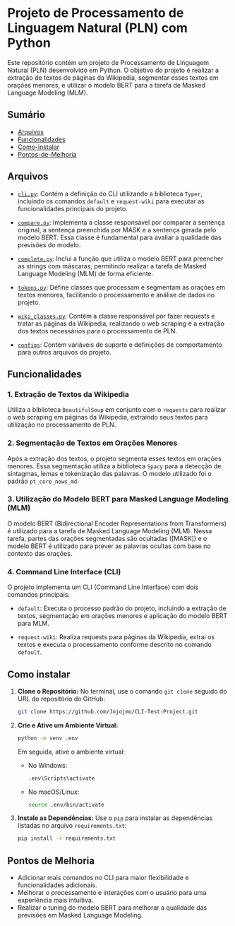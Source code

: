 # Projeto de Processamento de Linguagem Natural (PLN) com Python

Este repositório contém um projeto de Processamento de Linguagem Natural (PLN) desenvolvido em Python. O objetivo do projeto é realizar a extração de textos de páginas da Wikipedia, segmentar esses textos em orações menores, e utilizar o modelo BERT para a tarefa de Masked Language Modeling (MLM).


## Sumário

- [Arquivos](#arquivos)
- [Funcionalidades](#funcionalidades)
- [Como-instalar](#como-instalar)
- [Pontos-de-Melhoria](#pontos-de-melhoria)

## Arquivos

- [`cli.py`](app/cli.py): Contém a definição do CLI utilizando a biblioteca `Typer`, incluindo os comandos `default` e `request-wiki` para executar as funcionalidades principais do projeto.
  
- [`compare.py`](app/compare.py): Implementa a classe responsável por comparar a sentença original, a sentença preenchida por MASK e a sentença gerada pelo modelo BERT. Essa classe é fundamental para avaliar a qualidade das previsões do modelo.
  
- [`complete.py`](app/complete.py): Inclui a função que utiliza o modelo BERT para preencher as strings com máscaras, permitindo realizar a tarefa de Masked Language Modeling (MLM) de forma eficiente.
  
- [`tokens.py`](app/tokens.py): Define classes que processam e segmentam as orações em textos menores, facilitando o processamento e análise de dados no projeto.
  
- [`wiki_classes.py`](app/wiki_classes.py): Contém a classe responsável por fazer requests e tratar as páginas da Wikipedia, realizando o web scraping e a extração dos textos necessários para o processamento de PLN.

- [`configs`](app/supply/configs.py): Contém variáveis de suporte e definições de comportamento para outros arquivos do projeto. 

## Funcionalidades

### 1. Extração de Textos da Wikipedia

Utiliza a biblioteca `BeautifulSoup` em conjunto com o `requests` para realizar o web scraping em páginas da Wikipedia, extraindo seus textos para utilização no processamento de PLN.

### 2. Segmentação de Textos em Orações Menores

Após a extração dos textos, o projeto segmenta esses textos em orações menores. Essa segmentação utiliza a biblioteca `Spacy` para a detecção de sintagmas, lemas e tokenização das palavras. O modelo utilizado foi o padrão `pt_core_news_md`.

### 3. Utilização do Modelo BERT para Masked Language Modeling (MLM)

O modelo BERT (Bidirectional Encoder Representations from Transformers) é utilizado para a tarefa de Masked Language Modeling (MLM). Nessa tarefa, partes das orações segmentadas são ocultadas ([MASK]) e o modelo BERT é utilizado para prever as palavras ocultas com base no contexto das orações.

### 4. Command Line Interface (CLI)

O projeto implementa um CLI (Command Line Interface) com dois comandos principais:

- `default`: Executa o processo padrão do projeto, incluindo a extração de textos, segmentação em orações menores e aplicação do modelo BERT para MLM.
  
- `request-wiki`: Realiza requests para páginas da Wikipedia, extrai os textos e executa o processamento conforme descrito no comando `default`.

## Como instalar

1. **Clone o Repositório:** No terminal, use o comando `git clone` seguido do URL do repositório do GitHub:
   ```bash
   git clone https://github.com/Jojojmo/CLI-Test-Project.git
   ```


3. **Crie e Ative um Ambiente Virtual:**
   ```bash
   python -m venv .env
   ```
   Em seguida, ative o ambiente virtual:
   - No Windows:
     ```bash
     .env\Scripts\activate
     ```
   - No macOS/Linux:
     ```bash
     source .env/bin/activate
     ```

4. **Instale as Dependências:** Use o `pip` para instalar as dependências listadas no arquivo `requirements.txt`:
   ```bash
   pip install -r requirements.txt
   ```

## Pontos de Melhoria

- Adicionar mais comandos no CLI para maior flexibilidade e funcionalidades adicionais.
- Melhorar o processamento e interações com o usuário para uma experiência mais intuitiva.
- Realizar o tuning do modelo BERT para melhorar a qualidade das previsões em Masked Language Modeling.